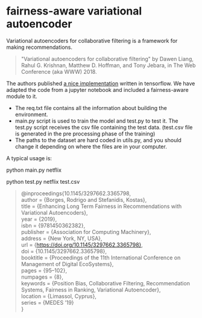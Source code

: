 # fairness-aware variational autoencoder 

Variational autoencoders for collaborative filtering is a framework for making recommendations. 

>  "Variational autoencoders for collaborative filtering" by Dawen Liang, Rahul G. Krishnan, Matthew D. Hoffman, and Tony Jebara, in The Web Conference (aka WWW) 2018.

The authors published [a nice implementation](https://github.com/dawenl/vae_cf) written in tensorflow. We have adapted the code from a jupyter notebook and included a fairness-aware module to it.

- The req.txt file contains all the information about building the environment.
- main.py script is used to train the model and test.py to test it. The test.py script receives the csv file containing the test data. (test.csv file is generated in the pre processing phase of the training)
- The paths to the dataset are hard coded in utils.py, and you should change it depending on where the files are in your computer. 


A typical usage is:

python main.py netflix

python test.py netflix test.csv


> @inproceedings{10.1145/3297662.3365798,\
>   author = {Borges, Rodrigo and Stefanidis, Kostas},\
>   title = {Enhancing Long Term Fairness in Recommendations with Variational Autoencoders},\
>   year = {2019},\
>   isbn = {9781450362382},\
>   publisher = {Association for Computing Machinery},\
>   address = {New York, NY, USA},\
>   url = {https://doi.org/10.1145/3297662.3365798}, \
>   doi = {10.1145/3297662.3365798},\
>   booktitle = {Proceedings of the 11th International Conference on Management of Digital EcoSystems},\
>   pages = {95–102},\
>   numpages = {8},\
>   keywords = {Position Bias, Collaborative Filtering, Recommendation Systems, Fairness in Ranking, Variational Autoencoder},\
>   location = {Limassol, Cyprus},\
>   series = {MEDES ’19}\
> }
